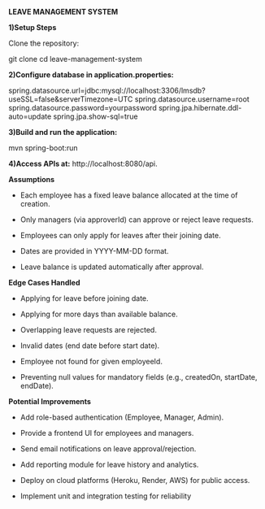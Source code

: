 **LEAVE MANAGEMENT SYSTEM**

**1)Setup Steps**

Clone the repository:

git clone <repo-url>
cd leave-management-system


**2)Configure database in application.properties:**

spring.datasource.url=jdbc:mysql://localhost:3306/lmsdb?useSSL=false&serverTimezone=UTC
spring.datasource.username=root
spring.datasource.password=yourpassword
spring.jpa.hibernate.ddl-auto=update
spring.jpa.show-sql=true


**3)Build and run the application:**

mvn spring-boot:run


**4)Access APIs at:**
http://localhost:8080/api.

**Assumptions**

* Each employee has a fixed leave balance allocated at the time of creation.

* Only managers (via approverId) can approve or reject leave requests.

* Employees can only apply for leaves after their joining date.

* Dates are provided in YYYY-MM-DD format.

* Leave balance is updated automatically after approval.

**Edge Cases Handled**

* Applying for leave before joining date.

* Applying for more days than available balance.

* Overlapping leave requests are rejected.

* Invalid dates (end date before start date).

* Employee not found for given employeeId.

* Preventing null values for mandatory fields (e.g., createdOn, startDate, endDate).

**Potential Improvements**

* Add role-based authentication (Employee, Manager, Admin).

* Provide a frontend UI for employees and managers.

* Send email notifications on leave approval/rejection.

* Add reporting module for leave history and analytics.

* Deploy on cloud platforms (Heroku, Render, AWS) for public access.

* Implement unit and integration testing for reliability
